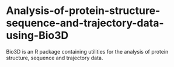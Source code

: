 # Analysis-of-protein-structure-sequence-and-trajectory-data-using-Bio3D
Bio3D is an R package containing utilities for the analysis of protein structure, sequence and trajectory data.
